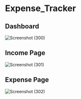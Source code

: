 # Expense_Tracker

## Dashboard
![Screenshot (300)](https://user-images.githubusercontent.com/100773023/232246717-7464b78d-adb4-429f-86ed-e1311b4d7266.png)


## Income Page
![Screenshot (301)](https://user-images.githubusercontent.com/100773023/232246750-82f648aa-b5b1-4eaf-982c-f387e5816b9d.png)

## Expense Page
![Screenshot (302)](https://user-images.githubusercontent.com/100773023/232246788-2ec41aec-0a4a-4bd0-9e18-edb4dac4d6e3.png)
